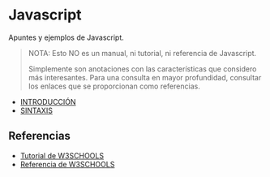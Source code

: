 # Javascript
Apuntes y ejemplos de Javascript.

> NOTA: Esto NO es un manual, ni tutorial, ni referencia de Javascript.
>
> Simplemente son anotaciones con las características que considero más interesantes.
> Para una consulta en mayor profundidad, consultar los enlaces que se proporcionan como referencias. 

- [INTRODUCCIÓN](01.INTRODUCCION.md)
- [SINTAXIS](02.SINTAXIS.md)




## Referencias

- [Tutorial de W3SCHOOLS](https://www.w3schools.com/js)
- [Referencia de W3SCHOOLS](https://www.w3schools.com/jsref)

